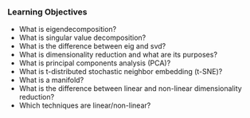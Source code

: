 ### Learning Objectives
- What is eigendecomposition?
- What is singular value decomposition?
- What is the difference between eig and svd?
- What is dimensionality reduction and what are its purposes?
- What is principal components analysis (PCA)?
- What is t-distributed stochastic neighbor embedding (t-SNE)?
- What is a manifold?
- What is the difference between linear and non-linear dimensionality reduction?
- Which techniques are linear/non-linear?
